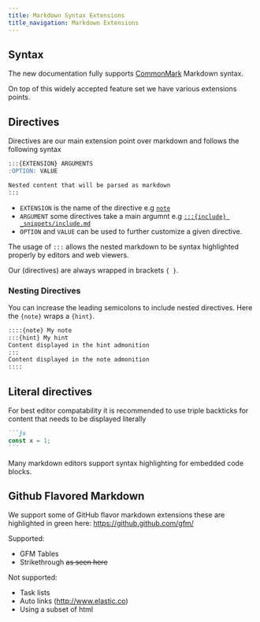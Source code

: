 ```yaml
---
title: Markdown Syntax Extensions
title_navigation: Markdown Extensions
---
```


## Syntax

The new documentation fully supports [CommonMark](https://commonmark.org/) Markdown syntax. 

On top of this widely accepted feature set we have various extensions points. 

## Directives 

Directives are our main extension point over markdown and follows the following syntax


```markdown
:::{EXTENSION} ARGUMENTS
:OPTION: VALUE

Nested content that will be parsed as markdown
:::
```

- `EXTENSION` is the name of the directive e.g [`note`](admonitions.md#note)
- `ARGUMENT` some directives take a main argumnt e.g [`:::{include} _snippets/include.md`](file_inclusion.md)
- `OPTION` and `VALUE` can be used to further customize a given directive.

The usage of `:::` allows the nested markdown to be syntax highlighted properly by editors and web viewers.

Our (directives) are always wrapped in brackets `{ }`.

### Nesting Directives

You can increase the leading semicolons to include nested directives. Here the `{note}` wraps a `{hint}`.

```markdown
::::{note} My note
:::{hint} My hint
Content displayed in the hint admonition
:::
Content displayed in the note admonition
::::
```

## Literal directives

For best editor compatability it is recommended to use triple backticks for content that needs to be displayed literally

````markdown
```js
const x = 1;
```
````

Many markdown editors support syntax highlighting for embedded code blocks.

## Github Flavored Markdown

We support some of GitHub flavor markdown extensions these are highlighted in green here: https://github.github.com/gfm/

Supported:

* GFM Tables [](tables.md#github-flavored-markdown-gfm-table)
* Strikethrough ~~as seen here~~

Not supported:

* Task lists
* Auto links (http://www.elastic.co)
* Using a subset of html 

